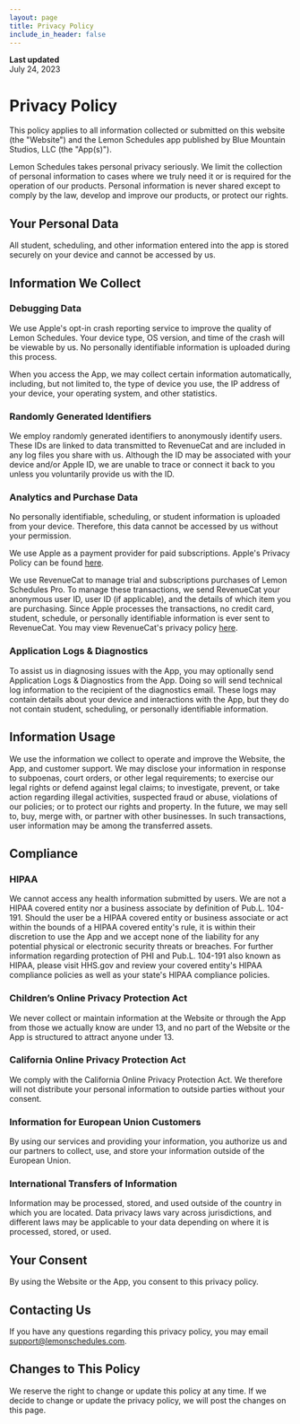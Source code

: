 ```yaml
---
layout: page
title: Privacy Policy
include_in_header: false
---
```


**Last updated**  
July 24, 2023

# Privacy Policy

This policy applies to all information collected or submitted on this website (the "Website") and the Lemon Schedules app published by Blue Mountain Studios, LLC (the "App(s)").

Lemon Schedules takes personal privacy seriously. We limit the collection of personal information to cases where we truly need it or is required for the operation of our products. Personal information is never shared except to comply by the law, develop and improve our products, or protect our rights.

## Your Personal Data
All student, scheduling, and other information entered into the app is stored securely on your device and cannot be accessed by us.

## Information We Collect
### Debugging Data
We use Apple's opt-in crash reporting service to improve the quality of Lemon Schedules. Your device type, OS version, and time of the crash will be viewable by us. No personally identifiable information is uploaded during this process.

When you access the App, we may collect certain information automatically, including, but not limited to, the type of device you use, the IP address of your device, your operating system, and other statistics.

### Randomly Generated Identifiers
We employ randomly generated identifiers to anonymously identify users. These IDs are linked to data transmitted to RevenueCat and are included in any log files you share with us. Although the ID may be associated with your device and/or Apple ID, we are unable to trace or connect it back to you unless you voluntarily provide us with the ID.

### Analytics and Purchase Data
No personally identifiable, scheduling, or student information is uploaded from your device. Therefore, this data cannot be accessed by us without your permission.

We use Apple as a payment provider for paid subscriptions. Apple's Privacy Policy can be found [here](https://www.apple.com/legal/privacy/en-ww/).

We use RevenueCat to manage trial and subscriptions purchases of Lemon Schedules Pro. To manage these transactions, we send RevenueCat your anonymous user ID, user ID (if applicable), and the details of which item you are purchasing. Since Apple processes the transactions, no credit card, student, schedule, or personally identifiable information is ever sent to RevenueCat. You may view RevenueCat's privacy policy [here](https://www.revenuecat.com/privacy/).

### Application Logs & Diagnostics
To assist us in diagnosing issues with the App, you may optionally send Application Logs & Diagnostics from the App. Doing so will send technical log information to the recipient of the diagnostics email. These logs may contain details about your device and interactions with the App, but they do not contain student, scheduling, or personally identifiable information.

## Information Usage
We use the information we collect to operate and improve the Website, the App, and customer support. We may disclose your information in response to subpoenas, court orders, or other legal requirements; to exercise our legal rights or defend against legal claims; to investigate, prevent, or take action regarding illegal activities, suspected fraud or abuse, violations of our policies; or to protect our rights and property. In the future, we may sell to, buy, merge with, or partner with other businesses. In such transactions, user information may be among the transferred assets.

## Compliance

### HIPAA
We cannot access any health information submitted by users. We are not a HIPAA covered entity nor a business associate by definition of Pub.L. 104-191. Should the user be a HIPAA covered entity or business associate or act within the bounds of a HIPAA covered entity's rule, it is within their discretion to use the App and we accept none of the liability for any potential physical or electronic security threats or breaches. For further information regarding protection of PHI and Pub.L. 104-191 also known as HIPAA, please visit HHS.gov and review your covered entity's HIPAA compliance policies as well as your state's HIPAA compliance policies.

### Children’s Online Privacy Protection Act
We never collect or maintain information at the Website or through the App from those we actually know are under 13, and no part of the Website or the App is structured to attract anyone under 13.

### California Online Privacy Protection Act
We comply with the California Online Privacy Protection Act. We therefore will not distribute your personal information to outside parties without your consent.

### Information for European Union Customers
By using our services and providing your information, you authorize us and our partners to collect, use, and store your information outside of the European Union.

### International Transfers of Information
Information may be processed, stored, and used outside of the country in which you are located. Data privacy laws vary across jurisdictions, and different laws may be applicable to your data depending on where it is processed, stored, or used.

## Your Consent
By using the Website or the App, you consent to this privacy policy.

## Contacting Us
If you have any questions regarding this privacy policy, you may email [support@lemonschedules.com](mailto:support@lemonschedules.com).

## Changes to This Policy
We reserve the right to change or update this policy at any time. If we decide to change or update the privacy policy, we will post the changes on this page.